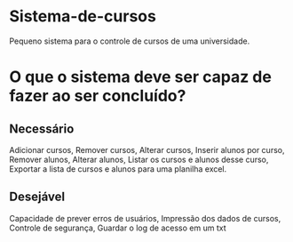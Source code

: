 # Sistema-de-cursos
Pequeno sistema para o controle de cursos de uma universidade.

# O que o sistema deve ser capaz de fazer ao ser concluído?
## Necessário
Adicionar cursos, Remover cursos, Alterar cursos, Inserir alunos por curso, Remover alunos, Alterar alunos, Listar os cursos e alunos desse curso, Exportar a lista de cursos e alunos para uma planilha excel.
## Desejável
Capacidade de prever erros de usuários, Impressão dos dados de cursos, Controle de segurança, Guardar o log de acesso em um txt
